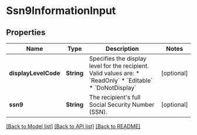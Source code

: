 # Ssn9InformationInput

## Properties
Name | Type | Description | Notes
------------ | ------------- | ------------- | -------------
**displayLevelCode** | **String** | Specifies the display level for the recipient. Valid values are: * &#x60;ReadOnly&#x60; * &#x60;Editable&#x60; * &#x60;DoNotDisplay&#x60; | [optional] 
**ssn9** | **String** | The recipient&#39;s full Social Security Number (SSN). | [optional] 

[[Back to Model list]](../README.md#documentation-for-models) [[Back to API list]](../README.md#documentation-for-api-endpoints) [[Back to README]](../README.md)


